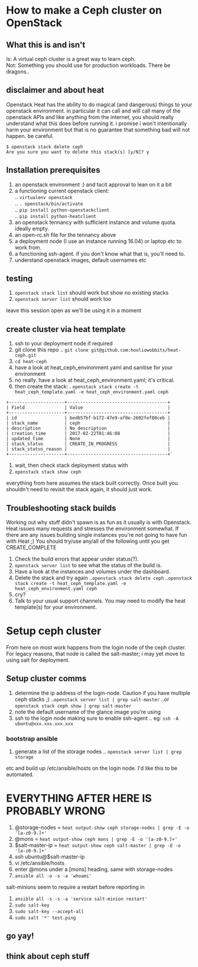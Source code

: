 # How to make a Ceph cluster on OpenStack
## What this is and isn't
Is: A virtual ceph cluster is a great way to learn ceph.  
Not: Something you should use for production workloads.  There be dragons..

## disclaimer and about heat
Openstack Heat has the ability to do magical (and dangerous) things to your openstack
environment.  in particular it can call and will call many of the openstack APIs
and like anything from the internet, you should really understand what this does
before running it.  i promise i won't intentionally harm your environment but
that is no guarantee that something bad will not happen.  be careful.  

`$ openstack stack delete ceph`  
`Are you sure you want to delete this stack(s) [y/N]? y`

## Installation prerequisites
1. an openstack environment :) and tacit approval to lean on it a bit
1. a functioning current openstack client:  
.. `virtualenv openstack`  
.. `. openstack/bin/activate`  
.. `pip install python-openstackclient`  
.. `pip install python-heatclient`  
1. an openstack tennancy with sufficient instance and volume quota.  ideally empty.
1. an open-rc.sh file for the tennancy above
1. a deployment node (I use an instance running 16.04) or laptop etc to work from.  
1. a functioning ssh-agent.  if you don't know what that is, you'll need to.
1. understand openstack images, default usernames etc

## testing
1. `openstack stack list` should work but show no existing stacks
1. `openstack server list` should work too

leave this session open as we'll be using it in a moment

## create cluster via heat template
1. ssh to your deployment node if required
1. git clone this repo
.. `git clone git@github.com:hooliowobbits/heat-ceph.git`
1. `cd heat-ceph`
1. have a look at heat_ceph_environment.yaml and sanitise for your environment
1. no really.  have a look at heat_ceph_environment.yaml; it's critical.
1. then create the stack:
. `openstack stack create -t heat_ceph_template.yaml -e heat_ceph_environment.yaml ceph`
```
+---------------------+--------------------------------------+
| Field               | Value                                |
+---------------------+--------------------------------------+
| id                  | bed657bf-b172-47e9-af0e-2602fef80ceb |
| stack_name          | ceph                                 |
| description         | No description                       |
| creation_time       | 2017-02-22T01:46:08                  |
| updated_time        | None                                 |
| stack_status        | CREATE_IN_PROGRESS                   |
| stack_status_reason |                                      |
+---------------------+--------------------------------------+`
```
1. wait, then check stack deployment status with
1. `openstack stack show ceph`

everything from here assumes the stack built correctly.  Once built you shouldn't
need to revisit the stack again, it should just work.

## Troubleshooting stack builds
Working out why stuff didn't spawn is as fun as it usually is with Openstack.
Heat issues many requests and stresses the environment somewhat.  If there are
any issues building single instances you're not going to have fun with Heat ;)
You should try/use any/all of the following until you get CREATE_COMPLETE
1. Check the build errors that appear under status(?).
1. `openstack server list` to see what the status of the build is.
1. Have a look at the instances and volumes under the dashboard.
1. Delete the stack and try again
..`openstack stack delete ceph`
..`openstack stack create -t heat_ceph_template.yaml -e heat_ceph_environment.yaml ceph`
1. cry?
1. Talk to your usual support channels.  You may need to modify the heat template(s)
for your environment.

# Setup ceph cluster
From here on most work happens from the login node of the ceph cluster.  For
legacy reasons, that node is called the salt-master; i may yet move to using
salt for deployment.  

## Setup cluster comms
1. determine the ip address of the login-node.  Caution if you have multiple ceph stacks ;)
..`openstack server list | grep salt-master`
..or `openstack stack ceph show | grep salt-master`
1. note the default username of the glance image you're using
1. ssh to the login node making sure to enable ssh-agent
.. eg: `ssh -A ubuntu@xxx.xxx.xxx.xxx`

### bootstrap ansible
1. generate a list of the storage nodes
.. `openstack server list | grep storage`

etc and build up /etc/ansible/hosts on the login node.  I'd like this to be automated.

# EVERYTHING AFTER HERE IS PROBABLY WRONG


1. @storage-nodes = `heat output-show ceph storage-nodes | grep -E -o '[a-z0-9.]+'`
1. @mons = `heat output-show ceph mons | grep -E -o '[a-z0-9.]+'`
1. $salt-master-ip = `heat output-show ceph salt-master | grep -E -o '[a-z0-9.]+'`
1. ssh ubuntu@$salt-master-ip
1. vi /etc/ansible/hosts
1. enter @mons under a [mons] heading, same with storage-nodes
1. `ansible all -o -s -a 'whoami'`

salt-minions seem to require a restart before reporting in
1. `ansible all -s -s -a 'service salt-minion restart'`
1. `sudo salt-key`
1. `sudo salt-key --accept-all`
1. `sudo salt '*' test.ping`

## go yay!

## think about ceph stuff
